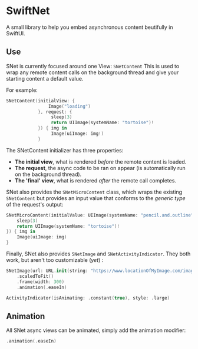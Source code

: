 # SwiftNet

A small library to help you embed asynchronous content beutifully in SwiftUI.


## Use
SNet is currently focused around one View:
`SNetContent`
This is used to wrap any remote content calls on the background thread and give your starting content a default value.

For example:
```swift
SNetContent(initialView: {
                Image("loading")
            }, request: {
                 sleep(3)
                 return UIImage(systemName: "tortoise")!
            }) { img in
                 Image(uiImage: img!)
            }
```

The SNetContent initializer has three properties:

- **The initial view**, what is rendered _before_ the remote content is loaded.
- **The request**, the async code to be ran on appear (is automatically run on the background thread).
- **The 'final' view**, what is rendered _after_ the remote call completes.

SNet also provides the `SNetMicroContent` class, which wraps the existing `SNetContent` but provides an input value that conforms to the _generic type_ of the request's output:

```swift
SNetMicroContent(initialValue: UIImage(systemName: "pencil.and.outline")!, request: {
    sleep(3)
    return UIImage(systemName: "tortoise")!
}) { img in
    Image(uiImage: img)
}
```

Finally, SNet also provides `SNetImage` and `SNetActivityIndicator`. They both work, but aren't too customizable (_yet_) :

```swift
SNetImage(url: URL.init(string: "https://www.locationOfMyImage.com/image.png")!)
    .scaledToFit()
    .frame(width: 300)
    .animation(.easeIn)
```

```swift
ActivityIndicator(isAnimating: .constant(true), style: .large)
```


## Animation
All SNet async views can be animated, simply add the animation modifier:
```swift
.animation(.easeIn)
```
